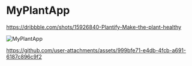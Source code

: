 # MyPlantApp

https://dribbble.com/shots/15926840-Plantify-Make-the-plant-healthy

![MyPlantApp](https://github.com/user-attachments/assets/d107d1ab-e21e-4690-bb99-2cab525ba357)

https://github.com/user-attachments/assets/999bfe71-e4db-4fcb-a691-6187c896c9f2
